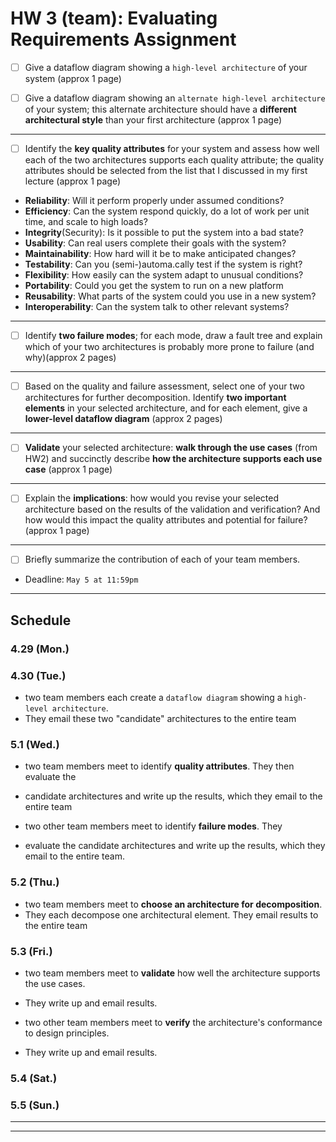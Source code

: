 # HW 3 (team):  Evaluating Requirements Assignment

- [ ] Give a dataflow diagram showing a `high-level architecture` of your system (approx 1 page)

- [ ] Give a dataflow diagram showing an `alternate high-level architecture` of your system; this alternate architecture should have a **different architectural style** than your first architecture (approx 1 page)

---

- [ ] Identify the **key quality attributes** for your system and assess how well each of the two architectures supports each quality attribute; the quality attributes should be selected from the list that I discussed in my first lecture (approx 1 page)

- **Reliability**: Will it perform properly under assumed conditions?
- **Efficiency**: Can the system respond quickly, do a lot of work per unit time, and scale to high loads?
- **Integrity**(Security): Is it possible to put the system into a bad state?
- **Usability**: Can real users complete their goals with the system?
- **Maintainability**: How hard will it be to make anticipated changes?
- **Testability**: Can you (semi-)automa.cally test if the system is right?
- **Flexibility**: How easily can the system adapt to unusual conditions?
- **Portability**: Could you get the system to run on a new platform
- **Reusability**: What parts of the system could you use in a new system?
- **Interoperability**: Can the system talk to other relevant systems?

---

- [ ] Identify **two failure modes**; for each mode, draw a fault tree and explain which of your two architectures is probably more prone to failure (and why)(approx 2 pages)


---

- [ ] Based on the quality and failure assessment, select one of your two architectures for further decomposition. Identify **two important elements** in your selected architecture, and for each element, give a **lower-level dataflow diagram** (approx 2 pages)


---

- [ ] **Validate** your selected architecture: **walk through the use cases** (from HW2) and succinctly describe **how the architecture supports each use case** (approx 1 page)

---

- [ ] Explain the **implications**: how would you revise your selected architecture based on the results of the validation and verification? And how would this impact the quality attributes and potential for failure? (approx 1 page)

---

- [ ] Briefly summarize the contribution of each of your team members.

- Deadline: `May 5 at 11:59pm`

***

## Schedule

### 4.29 (Mon.)



### 4.30 (Tue.)

- two team members each create a `dataflow diagram` showing a `high-level architecture`.
- They email these two "candidate" architectures to the entire team

### 5.1 (Wed.)

- two team members meet to identify **quality attributes**. They then evaluate the
- candidate architectures and write up the results, which they email to the entire team

- two other team members meet to identify **failure modes**. They
- evaluate the candidate architectures and write up the results, which they email to the entire team.

### 5.2 (Thu.)

- two team members meet to **choose an architecture for decomposition**. 
- They each decompose one architectural element. They email results to the entire team

### 5.3 (Fri.)

- two team members meet to **validate** how well the architecture supports the use cases. 
- They write up and email results.

- two other team members meet to **verify** the architecture's conformance to design principles. 
- They write up and email results.


### 5.4 (Sat.)



### 5.5 (Sun.)


***





***


